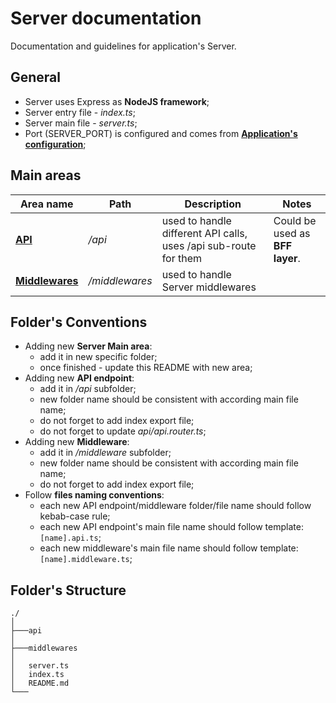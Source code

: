 # Server documentation
Documentation and guidelines for application's Server.

## General
- Server uses Express as **NodeJS framework**;
- Server entry file - *index.ts*;
- Server main file - *server.ts*;
- Port (SERVER_PORT) is configured and comes from **[Application's configuration](/config/application/application.config.js)**;

## Main areas
|Area name|Path|Description|Notes|
|---|---|---|---|
|**[API](/src/server/api/index.ts)**|*/api*|used to handle different API calls, uses /api sub-route for them|Could be used as **BFF layer**.|
|**[Middlewares](/src/server/middlewares/index.ts)**|*/middlewares*|used to handle Server middlewares||

## Folder's Conventions
- Adding new **Server Main area**:
    - add it in new specific folder;
    - once finished - update this README with new area;
- Adding new **API endpoint**:
    - add it in */api* subfolder;
    - new folder name should be consistent with according main file name;
    - do not forget to add index export file;
    - do not forget to update *api/api.router.ts*;
- Adding new **Middleware**:
    - add it in */middleware* subfolder;
    - new folder name should be consistent with according main file name;
    - do not forget to add index export file;
- Follow **files naming conventions**:
    - each new API endpoint/middleware folder/file name should follow kebab-case rule;
    - each new API endpoint's main file name should follow template: `[name].api.ts`;
    - each new middleware's main file name should follow template: `[name].middleware.ts`;

## Folder's Structure
```
./
│
├───api
│
├───middlewares
│
│   server.ts
│   index.ts
│   README.md
└───
```
